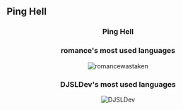 ## Ping Hell

<h3 align="center">Ping Hell</h3>
<h3 align="center">romance's most used languages</h3>
<p align="center"><img align="center" src="https://github-readme-stats.vercel.app/api/top-langs?username=romance999&show_icons=true&theme=dark&locale=en&layout=compact" alt="romancewastaken"/></p>


<h3 align="center">DJSLDev's most used languages</h3>
<p align="center"><img align="center" src="https://github-readme-stats.vercel.app/api/top-langs?username=DJSLDev&show_icons=true&theme=dark&locale=en&layout=compact" alt="DJSLDev"/></p>

